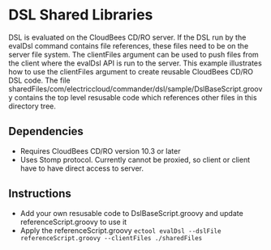 # DSL Shared Libraries
DSL is evaluated on the CloudBees CD/RO server. If the DSL run by the evalDsl command contains file
references, these files need to be on the server file system. The clientFiles argument can be used
to push files from the client where the evalDsl API is run to the server.
This example illustrates how to use the clientFiles argument to create reusable CloudBees CD/RO DSL code.
The file sharedFiles/com/electriccloud/commander/dsl/sample/DslBaseScript.groovy contains the top level resusable code which references other files in this directory tree.

## Dependencies
- Requires CloudBees CD/RO version 10.3 or later
- Uses Stomp protocol. Currently cannot be proxied, so client or client have to have direct access to server.

## Instructions
- Add your own resusable code to DslBaseScript.groovy and update referenceScript.groovy to use it
- Apply the referenceScript.groovy
    `ectool evalDsl --dslFile referenceScript.groovy --clientFiles ./sharedFiles`
